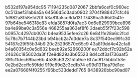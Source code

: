 b532d197a954dc95
71194235d0872067
2bbfa6cef0c960ec
0c513aef31ab6a5a
64566d5d3adb0902
3704f988427cfc46
1d982a8f58efd20f
53a81fa5cc6da13f
f7439ba3d6d0541e
97b64be546318c83
efda3857d0fa7ac3
0d6e829939bce896
ba4e99be0c3a556e
468255aa363ef8f6
3daeb55f7f23c598
b0957c4297db007d
b4ea9535efee2c26
6e841fe28a6c2fcd
5c78c7b7144b23bd
b94bcb2a7d3dde7a
8c37f540ec991c30
54187e29f55b34b9
20c25296570c65c9
43a819dd4e42cfa8
b4a60354c0e5d632
beeb92e52660200f
ee72ddcf7c92b62a
24626c185602da3f
f2e9d829a3b65523
8d4cdf3a1736aaf5
391c11dec69bae6b
4538c632315fa9ce
6f7ac8175bbbf53e
0e2bd2ccffc59fdd
919c69d2c3cdfb74
e99d1311ea79d1ec
ee2a07666f4f0255
f95bc533dedd1765
8438926bbc90ad07
